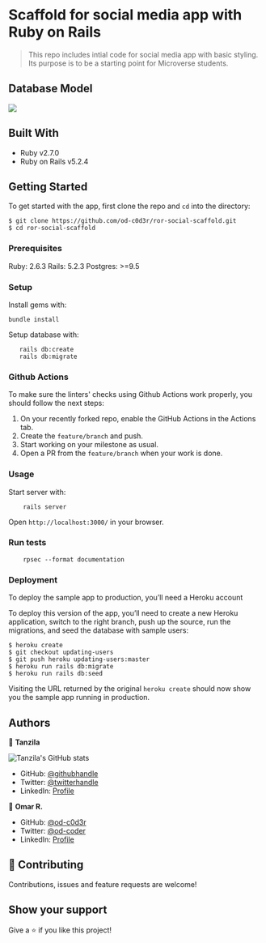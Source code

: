 # Scaffold for social media app with Ruby on Rails

> This repo includes intial code for social media app with basic styling. Its purpose is to be a starting point for Microverse students.

## Database Model

<img src="docs/social-media-erd.png">

## Built With

- Ruby v2.7.0
- Ruby on Rails v5.2.4


## Getting Started


To get started with the app, first clone the repo and `cd` into the directory:

```
$ git clone https://github.com/od-c0d3r/ror-social-scaffold.git
$ cd ror-social-scaffold
```

### Prerequisites

Ruby: 2.6.3
Rails: 5.2.3
Postgres: >=9.5

### Setup

Install gems with:

```
bundle install
```

Setup database with:

```
   rails db:create
   rails db:migrate
```

### Github Actions

To make sure the linters' checks using Github Actions work properly, you should follow the next steps:

1. On your recently forked repo, enable the GitHub Actions in the Actions tab.
2. Create the `feature/branch` and push.
3. Start working on your milestone as usual.
4. Open a PR from the `feature/branch` when your work is done.


### Usage

Start server with:

```
    rails server
```

Open `http://localhost:3000/` in your browser.

### Run tests

```
    rpsec --format documentation
```

### Deployment
To deploy the sample app to production, you’ll need a Heroku account

To deploy this version of the app, you’ll need to create a new Heroku application, switch to the right branch, push up the source, run the migrations, and seed the database with sample users:

```
$ heroku create
$ git checkout updating-users
$ git push heroku updating-users:master
$ heroku run rails db:migrate
$ heroku run rails db:seed
```

Visiting the URL returned by the original `heroku create` should now show you the sample app running in production. 

## Authors

👤 **Tanzila**

![Tanzila's GitHub stats](https://github-readme-stats.vercel.app/api?username=tanzila-abedin&count_private=true&theme=dark&show_icons=true)

- GitHub: [@githubhandle](https://github.com/tanzila-abedin)
- Twitter: [@twitterhandle](https://twitter.com/TanzilaAbedin)
- LinkedIn: [Profile](https://www.linkedin.com/in/tanzila-abedin-331440b2/)

👤 **Omar R.**


- GitHub: [@od-c0d3r](https://github.com/od-c0d3r)
- Twitter: [@od-coder](https://twitter.com/od_coder)
- LinkedIn: [Profile](https://linkedin.com/in/omarrashad)

## 🤝 Contributing

Contributions, issues and feature requests are welcome!

## Show your support

Give a ⭐️ if you like this project!

